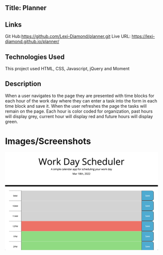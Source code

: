 
## Title: Planner

## Links
Git Hub:https://github.com/Lexi-Diamond/planner.git
Live URL: https://lexi-diamond.github.io/planner/

## Technologies Used 
This project used HTML, CSS, Javascript, jQuery and Moment

## Description
When a user navigates to the page they are presented with time blocks for each hour of the work day where they can enter a task into the form in each time block and save it. When the user refreshes the page the tasks will remain on the page. Each hour is color coded for organization, past hours will display grey, current hour will display red and future hours will display green. 

# Images/Screenshots
![Screenshot](assets/screenshot.jpeg)